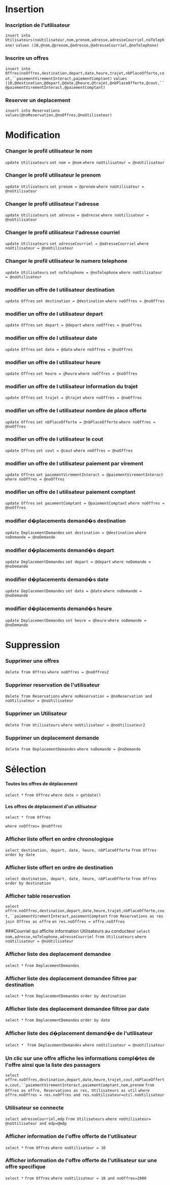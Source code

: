 # Insertion

### Inscription de l'utilisateur
`insert into Utilisateurs(noUtilisateur,nom,prenom,adresse,adresseCourriel,noTelephone)`
`values (10,@nom,@prenom,@adresse,@adresseCourriel,@noTelephone)`

### Inscrire un offres
`insert into Offres(noOffres,destination,depart,date,heure,trajet,nbPlaceOfferte,cout,``paiementVirementInteract,paiementComptant)`
`values (10,@destination,@depart,@date,@heure,@trajet,@nbPlaceOfferte,@cout,``@paiementVirementInteract,@paiementComptant)`


### Reserver un deplacement
`insert into Reservations`
`values(@noReservation,@noOffres,@noUtilisateur)`

# Modification

### Changer le profil utilisateur le nom
`update Utilisateurs`
`set nom = @nom`
`where noUtilisateur = @noUtilisateur`

### Changer le profil utilisateur le prenom
`update Utilisateurs`
`set prenom = @prenom`
`where noUtilisateur = @noUtilisateur`

### Changer le profil utilisateur l'adresse
`update Utilisateurs`
`set adresse = @adresse`
`where noUtilisateur = @noUtilisateur`

### Changer le profil utilisateur l'adresse courriel
`update Utilisateurs`
`set adresseCourriel = @adresseCourriel`
`where noUtilisateur = @noUtilisateur`

### Changer le profil utilisateur le numero telephone
`update Utilisateurs`
`set noTelephone = @noTelephone`
`where noUtilisateur = @noUtilisateur`


### modifier un offre de l utilisateur destination
`update Offres`
`set destination = @destination`
`where noOffres = @noOffres`


### modifier un offre de l utilisateur depart
`update Offres`
`set depart = @depart`
`where noOffres = @noOffres`


### modifier un offre de l utilisateur date
`update Offres`
`set date = @date`
`where noOffres = @noOffres`


### modifier un offre de l utilisateur heure
`update Offres`
`set heure = @heure`
`where noOffres = @noOffres`



### modifier un offre de l utilisateur information du trajet
`update Offres`
`set trajet = @trajet`
`where noOffres = @noOffres`


### modifier un offre de l utilisateur nombre de place offerte
`update Offres`
`set nbPlaceOfferte = @nbPlaceOfferte`
`where noOffres = @noOffres`



### modifier un offre de l utilisateur le cout
`update Offres`
`set cout = @cout`
`where noOffres = @noOffres`




### modifier un offre de l utilisateur paiement par virement
`update Offres`
`set paiementVirementInteract = @paiementVirementInteract`
`where noOffres = @noOffres`



### modifier un offre de l utilisateur paiement comptant
`update Offres`
`set paiementComptant = @paiementComptant`
`where noOffres = @noOffres`



### modifier d�placements demand�s destination
`update DeplacementDemandes`
`set destination = @destination`
`where noDemande = @noDemande`


### modifier d�placements demand�s depart
`update DeplacementDemandes`
`set depart = @depart`
`where noDemande = @noDemande`


### modifier d�placements demand�s date
`update DeplacementDemandes`
`set date = @date`
`where noDemande = @noDemande`


### modifier d�placements demand�s heure
`update DeplacementDemandes`
`set heure = @heure`
`where noDemande = @noDemande`

# Suppression

### Supprimer une offres
`delete from Offres`
`where noOffres = @noOffres2`


### Supprimer reservation de l'utilisateur
`delete from Reservations`
`where noReservation = @noReservation and noUtilisateur = @noUtilisateur`


### Supprimer un Utilisateur
`delete from Utilisateurs`
`where noUtilisateur = @noUtilisateur2`


### Supprimer un deplacement demande
`delete from DeplacementDemandes`
`where noDemande = @noDemande`

# Sélection

#### Toutes les offres de déplacement

`select *`
`from Offres` 
`where date > getdate() `

#### Les offres de déplacement d'un utilisateur

`select * from Offres`

`where noOffres= @noOffres`

### Afficher liste offert en ordre chronologique
`select destination, depart, date, heure, nbPlaceOfferte`
`from Offres`
`order by date`

### Afficher liste offert en ordre de destination
`select destination, depart, date, heure, nbPlaceOfferte`
`from Offres`
`order by destination`

### Afficher table reservation
`select offre.noOffres,destination,depart,date,heure,trajet,nbPlaceOfferte,cout,``paiementVirementInteract,paiementComptant`
`from Reservations as res join Offres as offre`
`on res.noOffres = offre.noOffres`

###Courriel qui affiche information Utilisateurs au conducteur
`select nom,adresse,noTelephone,adresseCourriel`
`from Utilisateurs`
`where noUtilisateur = @noUtilisateur`

### Afficher liste des deplacement demandee
`select *`
`from DeplacementDemandes`

### Afficher liste des deplacement demandee filtree par destination
`select *`
`from DeplacementDemandes`
`order by destination`

### Afficher liste des deplacement demandee filtree par date
`select *`
`from DeplacementDemandes`
`order by date`

### Afficher liste des d�placement demand�e de l'utilisateur
`select * `
`from DeplacementDemandes`
`where noUtilisateur = @noUtilisateur`

### Un clic sur une offre affiche les informations compl�tes de l'offre ainsi que la liste des passagers
`select offre.noOffres,destination,depart,date,heure,trajet,cout,nbPlaceOfferte,cout,``paiementVirementInteract,paiementComptant,nom,prenom`
`from Offres as offre, Reservations as res, Utilisateurs as util`
`where offre.noOffres = res.noOffres and res.noUtilisateur=util.noUtilisateur `

### Utilisateur se connecte
`select adresseCourriel,mdp`
`from Utilisateurs`
`where noUtilisateur= @noUtilisateur and mdp=@mdp`

### Afficher information de l'offre offerte de l'utilisateur
`select *`
`from Offres`
`where noUtilisateur = 10`


### Afficher information de l'offre offerte de l'utilisateur sur une offre specifique
`select *`
`from Offres`
`where noUtilisateur = 10 and noOffres=2000`
